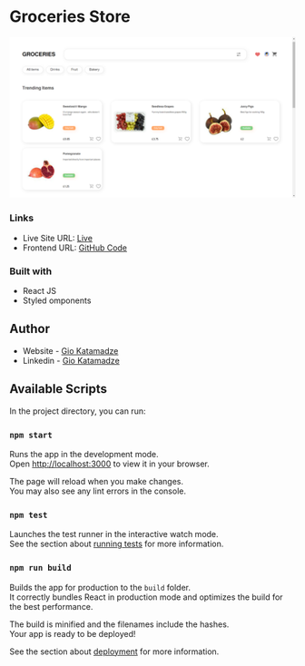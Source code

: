 # Groceries Store

![Design preview](./groceries.png)

### Links

- Live Site URL: [Live](https://groceries-giokat.netlify.app/)
- Frontend URL: [GitHub Code](https://github.com/GioKatamadze/groceries-pages)

### Built with

- React JS
- Styled omponents

## Author

- Website - [Gio Katamadze](https://giokatamadze.netlify.app/)
- Linkedin - [Gio Katamadze](https://www.linkedin.com/in/gio-katamadze-a409931a7)

## Available Scripts

In the project directory, you can run:

### `npm start`

Runs the app in the development mode.\
Open [http://localhost:3000](http://localhost:3000) to view it in your browser.

The page will reload when you make changes.\
You may also see any lint errors in the console.

### `npm test`

Launches the test runner in the interactive watch mode.\
See the section about [running tests](https://facebook.github.io/create-react-app/docs/running-tests) for more information.

### `npm run build`

Builds the app for production to the `build` folder.\
It correctly bundles React in production mode and optimizes the build for the best performance.

The build is minified and the filenames include the hashes.\
Your app is ready to be deployed!

See the section about [deployment](https://facebook.github.io/create-react-app/docs/deployment) for more information.

